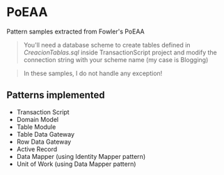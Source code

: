# PoEAA
Pattern samples extracted from Fowler's PoEAA
>You'll need a database scheme to create tables defined in *CreacionTablas.sql* inside TransactionScript project and modify the connection string with your scheme name (my case is Blogging)

>In these samples, I do not handle any exception!
## Patterns implemented
* Transaction Script
* Domain Model
* Table Module
* Table Data Gateway
* Row Data Gateway
* Active Record
* Data Mapper (using Identity Mapper pattern)
* Unit of Work (using Data Mapper pattern)
